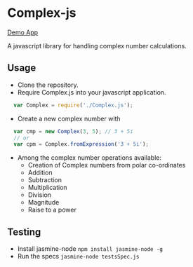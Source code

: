 # Complex-js
[Demo App](https://complexjs.firebaseapp.com/)

A javascript library for handling complex number calculations.

## Usage
- Clone the repository.
- Require Complex.js into your javascript application.
```javascript
  var Complex = require('./Complex.js');
```
- Create a new complex number with
```javascript
  var cmp = new Complex(3, 5); // 3 + 5i
  // or
  var cpm = Complex.fromExpression('3 + 5i');
```
- Among the complex number operations available:
  - Creation of Complex numbers from polar co-ordinates
  - Addition
  - Subtraction
  - Multiplication
  - Division
  - Magnitude
  - Raise to a power
  
## Testing
- Install jasmine-node
```npm install jasmine-node -g```
- Run the specs
```jasmine-node testsSpec.js```
